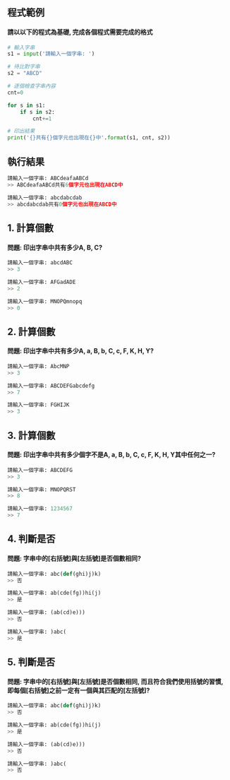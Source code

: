 
## 程式範例

#### 請以以下的程式為基礎, 完成各個程式需要完成的格式
``` python
# 輸入字串
s1 = input('請輸入一個字串: ')

# 待比對字串
s2 = "ABCD"

# 逐個檢查字串內容
cnt=0

for s in s1:
    if s in s2:
        cnt+=1

# 印出結果
print('{}共有{}個字元也出現在{}中'.format(s1, cnt, s2))
```

## 執行結果
``` python
請輸入一個字串: ABCdeafaABCd
>> ABCdeafaABCd共有6個字元也出現在ABCD中

請輸入一個字串: abcdabcdab
>> abcdabcdab共有0個字元也出現在ABCD中
```


## 1. 計算個數

#### 問題: 印出字串中共有多少A, B, C?

``` python
請輸入一個字串: abcdABC
>> 3

請輸入一個字串: AFGadADE
>> 2

請輸入一個字串: MNOPQmnopq
>> 0
```


## 2. 計算個數

#### 問題: 印出字串中共有多少A, a, B, b, C, c, F, K, H, Y?

``` python
請輸入一個字串: AbcMNP
>> 3

請輸入一個字串: ABCDEFGabcdefg
>> 7

請輸入一個字串: FGHIJK
>> 3
```


## 3. 計算個數

#### 問題: 印出字串中共有多少個字不是A, a, B, b, C, c, F, K, H, Y其中任何之一?

``` python
請輸入一個字串: ABCDEFG
>> 3

請輸入一個字串: MNOPQRST
>> 8

請輸入一個字串: 1234567
>> 7
```

## 4. 判斷是否

#### 問題: 字串中的[右括號]與[左括號]是否個數相同?

``` python
請輸入一個字串: abc(def(ghi)j)k)
>> 否

請輸入一個字串: ab(cde(fg))hi(j)
>> 是

請輸入一個字串: (ab(cd)e)))
>> 否

請輸入一個字串: )abc(
>> 是
```


## 5. 判斷是否

#### 問題: 字串中的[右括號]與[左括號]是否個數相同, 而且符合我們使用括號的習慣, 即每個[右括號]之前一定有一個與其匹配的[左括號]?

``` python
請輸入一個字串: abc(def(ghi)j)k)
>> 否

請輸入一個字串: ab(cde(fg))hi(j)
>> 是

請輸入一個字串: (ab(cd)e)))
>> 否

請輸入一個字串: )abc(
>> 否
```
